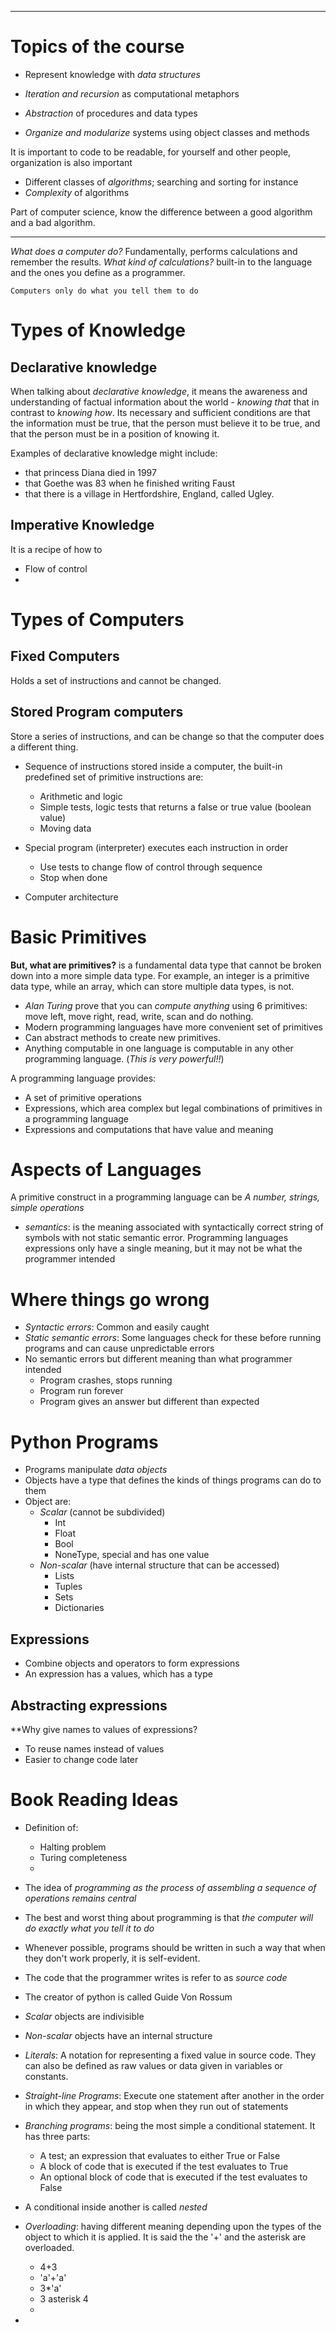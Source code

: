 
--- 


# Topics of the course
- Represent knowledge with *data structures*
- *Iteration and recursion* as computational metaphors

- *Abstraction* of procedures and data types
- *Organize and modularize* systems  using object classes and methods

It is important to code to be readable, for yourself and other people, organization is also important

- Different classes of *algorithms*; searching and sorting for instance
- *Complexity* of algorithms

Part of computer science, know the difference between a good algorithm and a bad algorithm. 

---  

*What does a computer do?* Fundamentally, performs calculations and remember the results. *What kind of calculations?* built-in to the language and the ones you  define as a programmer. 

	Computers only do what you tell them to do

# Types of Knowledge

## Declarative knowledge
When talking about *declarative knowledge*, it means the awareness and understanding of factual information about the world - *knowing that* that  in contrast to *knowing how*. Its necessary and sufficient conditions are that the information must be true, that the person must believe it to be true, and that the person must be in a position of knowing it. 

Examples of declarative knowledge might include: 
- that princess Diana died in 1997
- that Goethe was 83 when he finished writing Faust
- that there is a village in Hertfordshire, England, called Ugley.  

## Imperative Knowledge
It is a recipe of how to 

- Flow of control 
- 

# Types of Computers

## Fixed Computers
Holds a set of instructions and cannot be changed. 

## Stored Program computers
Store a series of instructions, and can be change so that the computer does a different thing.

- Sequence of instructions stored inside a computer, the built-in predefined set of primitive instructions are:
	- Arithmetic and logic
	- Simple tests, logic tests that returns a false or true value (boolean value)
	- Moving data
 - Special program (interpreter) executes each instruction in order
	 - Use tests to change flow of control through sequence
	 - Stop when done
  
- Computer architecture

# Basic Primitives

**But, what are primitives?**  is a fundamental data type that cannot be broken down into a more simple data type. For example, an integer is a primitive data type, while an array, which can store multiple data types, is not. 

- *Alan Turing* prove that you can *compute anything* using 6 primitives: move left, move right, read, write, scan and do nothing. 
- Modern programming languages have more convenient set of primitives
- Can abstract methods to create new primitives.
- Anything computable in one language is computable in any other programming language. (*This is very powerful!!*) 

A programming language provides:
- A set of primitive operations
- Expressions, which area complex but legal combinations of primitives in a programming language
- Expressions and computations that have value and meaning

# Aspects of Languages

A primitive construct in a programming language can be *A number, strings, simple operations* 
- *semantics*: is the meaning associated with  syntactically correct string of symbols with not static semantic error. Programming languages expressions only have a single meaning, but it may not be what the programmer intended

# Where things go wrong
- *Syntactic errors*: Common and easily caught
- *Static semantic errors*: Some languages check for these before running programs and can cause unpredictable errors
- No semantic errors but different meaning than what programmer intended
	- Program crashes, stops running
	- Program run forever
	- Program gives an answer but different than expected

# Python Programs

- Programs manipulate *data objects*
- Objects have a type that defines the kinds of things programs can do to them 
- Object are:
	- *Scalar* (cannot be subdivided)
		- Int
		- Float
		- Bool
		- NoneType, special and has one value
	- *Non-scalar* (have internal structure that can be accessed)
		- Lists
		- Tuples
		- Sets
		- Dictionaries

## Expressions
- Combine objects and operators to form expressions
- An expression has a values, which has a type

## Abstracting expressions

**Why give names to values of expressions?
- To reuse names instead of values
- Easier to change code later

# Book Reading Ideas

- Definition of:
	- Halting problem
	- Turing completeness
	- 

- The idea of *programming as the process of assembling a sequence of operations remains central*
- The best and worst thing about programming is that *the computer will do exactly what you tell it to do*
- Whenever possible, programs should be written in such a way that when they don't work properly, it is self-evident. 
- The code that the programmer writes is refer to as *source code*
- The creator of python is called Guide Von Rossum
- *Scalar* objects are indivisible
- *Non-scalar* objects have an internal structure
- *Literals*: A notation for representing a fixed value in source code. They can also be defined as raw values or data given in variables or constants. 
- *Straight-line Programs*: Execute one statement after another in the order in which they appear, and stop when they run out of statements
- *Branching programs*: being the most simple a conditional statement. It has three parts:
	- A test; an expression that evaluates to either True or False
	- A block of code that is executed if the test evaluates to True
	- An optional block of code that is executed if the test evaluates to False
- A conditional inside another is called *nested*
- *Overloading*: having different meaning depending upon the types of the object to which it is applied. It is said the the '+' and the asterisk are overloaded.
	- 4+3
	- 'a'+'a'
	- 3*'a'
	- 3 asterisk 4
	- 
- 